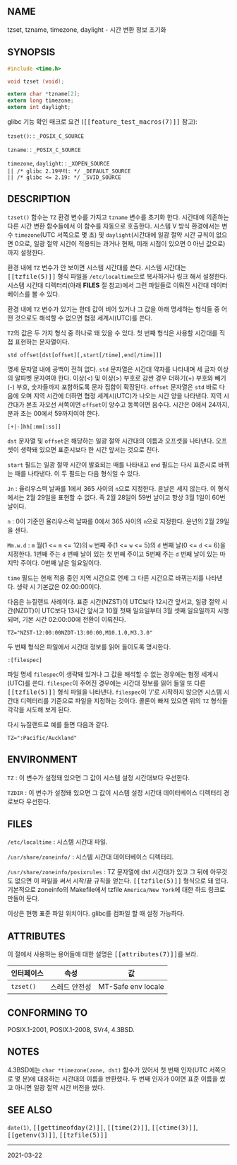 ## NAME

tzset, tzname, timezone, daylight - 시간 변환 정보 초기화

## SYNOPSIS

```c
#include <time.h>

void tzset (void);

extern char *tzname[2];
extern long timezone;
extern int daylight;
```

glibc 기능 확인 매크로 요건 (<tt>[[feature_test_macros(7)]]</tt> 참고):

`tzset()`:
:   `_POSIX_C_SOURCE`

`tzname`:
:   `_POSIX_C_SOURCE`

`timezone`, `daylight`:
:   `_XOPEN_SOURCE`<br>
    `|| /* glibc 2.19부터: */ _DEFAULT_SOURCE`<br>
    `|| /* glibc <= 2.19: */ _SVID_SOURCE`

## DESCRIPTION

`tzset()` 함수는 `TZ` 환경 변수를 가지고 `tzname` 변수를 초기화 한다. 시간대에 의존하는 다른 시간 변환 함수들에서 이 함수를 자동으로 호출한다. 시스템 V 방식 환경에서는 변수 `timezone`(UTC 서쪽으로 몇 초) 및 `daylight`(시간대에 일광 절약 시간 규칙이 없으면 0으로, 일광 절약 시간이 적용되는 과거나 현재, 미래 시점이 있으면 0 아닌 값으로)까지 설정한다.

환경 내에 `TZ` 변수가 안 보이면 시스템 시간대를 쓴다. 시스템 시간대는 <tt>[[tzfile(5)]]</tt> 형식 파일을 `/etc/localtime`으로 복사하거나 링크 해서 설정한다. 시스템 시간대 디렉터리(아래 **FILES** 절 참고)에서 그런 파일들로 이뤄진 시간대 데이터베이스를 볼 수 있다.

환경 내에 `TZ` 변수가 있기는 한데 값이 비어 있거나 그 값을 아래 명세하는 형식들 중 어떤 것으로도 해석할 수 없으면 협정 세계시(UTC)를 쓴다.

`TZ`의 값은 두 가지 형식 중 하나로 돼 있을 수 있다. 첫 번째 형식은 사용할 시간대를 직접 표현하는 문자열이다.

```text
std offset[dst[offset][,start[/time],end[/time]]]
```

명세 문자열 내에 공백이 전혀 없다. `std` 문자열은 시간대 약자를 나타내며 세 글자 이상의 알파벳 문자여야 한다. 이상(<) 및 이상(>) 부호로 감싼 경우 더하기(+) 부호와 빼기(-) 부호, 숫자들까지 포함하도록 문자 집합이 확장된다. `offset` 문자열은 `std` 바로 다음에 오며 지역 시간에 더하면 협정 세계시(UTC)가 나오는 시간 양을 나타낸다. 지역 시간대가 본초 자오선 서쪽이면 `offset`이 양수고 동쪽이면 음수다. 시간은 0에서 24까지, 분과 초는 00에서 59까지여야 한다.

```text
[+|-]hh[:mm[:ss]]
```

`dst` 문자열 및 `offset`은 해당하는 일광 절약 시간대의 이름과 오프셋을 나타낸다. 오프셋이 생략돼 있으면 표준시보다 한 시간 앞서는 것으로 친다.

`start` 필드는 일광 절약 시간이 발효되는 때를 나타내고 `end` 필드는 다시 표준시로 바뀌는 때를 나타낸다. 이 두 필드는 다음 형식일 수 있다.

`Jn`
:   율리우스력 날짜를 1에서 365 사이의 `n`으로 지정한다. 윤날은 세지 않는다. 이 형식에서는 2월 29일을 표현할 수 없다. 즉 2월 28일이 59번 날이고 항상 3월 1일이 60번 날이다.

`n`
:   0이 기준인 율리우스력 날짜를 0에서 365 사이의 `n`으로 지정한다. 윤년의 2월 29일을 센다.

`Mm.w.d`
:   `m` 월(1 <= `m` <= 12)의 `w` 번째 주(1 <= `w` <= 5)의 `d` 번째 날(0 <= `d` <= 6)을 지정한다. 1번째 주는 `d` 번째 날이 있는 첫 번째 주이고 5번째 주는 `d` 번째 날이 있는 마지막 주이다. 0번째 날은 일요일이다.

`time` 필드는 현재 적용 중인 지역 시간으로 언제 그 다른 시간으로 바뀌는지를 나타낸다. 생략 시 기본값은 02:00:00이다.

다음은 뉴질랜드 사례이다. 표준 시간(NZST)이 UTC보다 12시간 앞서고, 일광 절약 시간(NZDT)이 UTC보다 13시간 앞서고 10월 첫째 일요일부터 3월 셋째 일요일까지 시행되며, 기본 시간 02:00:00에 전환이 이뤄진다.

```text
TZ="NZST-12:00:00NZDT-13:00:00,M10.1.0,M3.3.0"
```

두 번째 형식은 파일에서 시간대 정보를 읽어 들이도록 명시한다.

```text
:[filespec]
```

파일 명세 `filespec`이 생략돼 있거나 그 값을 해석할 수 없는 경우에는 협정 세계시(UTC)를 쓴다. `filespec`이 주어진 경우에는 시간대 정보를 읽어 들일 또 다른 <tt>[[tzfile(5)]]</tt> 형식 파일을 나타낸다. `filespec`이 '/'로 시작하지 않으면 시스템 시간대 디렉터리를 기준으로 파일을 지정하는 것이다. 콜론이 빠져 있으면 위의 `TZ` 형식들 각각을 시도해 보게 된다.

다시 뉴질랜드로 예를 들면 다음과 같다.

```text
TZ=":Pacific/Auckland"
```

## ENVIRONMENT

`TZ`
:   이 변수가 설정돼 있으면 그 값이 시스템 설정 시간대보다 우선한다.

`TZDIR`
:   이 변수가 설정돼 있으면 그 값이 시스템 설정 시간대 데이터베이스 디렉터리 경로보다 우선한다.

## FILES

`/etc/localtime`
:   시스템 시간대 파일.

`/usr/share/zoneinfo/`
:   시스템 시간대 데이터베이스 디렉터리.

`/usr/share/zoneinfo/posixrules`
:   TZ 문자열에 dst 시간대가 있고 그 뒤에 아무것도 없으면 이 파일을 써서 시작/끝 규칙을 얻는다. <tt>[[tzfile(5)]]</tt> 형식으로 돼 있다. 기본적으로 zoneinfo의 Makefile에서 tzfile `America/New York`에 대한 하드 링크로 만들어 둔다.

이상은 현행 표준 파일 위치이다. glibc를 컴파일 할 때 설정 가능하다.

## ATTRIBUTES

이 절에서 사용하는 용어들에 대한 설명은 <tt>[[attributes(7)]]</tt>를 보라.

| 인터페이스 | 속성 | 값
| --- | --- | --- |
| `tzset()` | 스레드 안전성 | MT-Safe env locale |

## CONFORMING TO

POSIX.1-2001, POSIX.1-2008, SVr4, 4.3BSD.

## NOTES

4.3BSD에는 `char *timezone(zone, dst)` 함수가 있어서 첫 번째 인자(UTC 서쪽으로 몇 분)에 대응하는 시간대의 이름을 반환했다. 두 번째 인자가 0이면 표준 이름을 썼고 아니면 일광 절약 시간 버전을 썼다.

## SEE ALSO

`date(1)`, <tt>[[gettimeofday(2)]]</tt>, <tt>[[time(2)]]</tt>, <tt>[[ctime(3)]]</tt>, <tt>[[getenv(3)]]</tt>, <tt>[[tzfile(5)]]</tt>

----

2021-03-22
